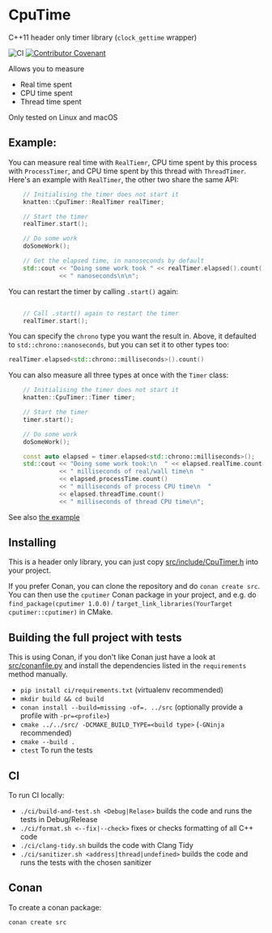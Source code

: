 # CpuTime

C++11 header only timer library (`clock_gettime` wrapper)

![CI](https://github.com/knatten/CpuTimer/actions/workflows/ci.yml/badge.svg)
[![Contributor Covenant](https://img.shields.io/badge/Contributor%20Covenant-2.1-4baaaa.svg)](code_of_conduct.md)

Allows you to measure

- Real time spent
- CPU time spent
- Thread time spent

Only tested on Linux and macOS

## Example:

You can measure real time with `RealTiemr`, CPU time spent by this process with `ProcessTimer`, and CPU time spent by
this thread with `ThreadTimer`. Here's an example with `RealTimer`, the other two share the same API:

```c++
    // Initialising the timer does not start it
    knatten::CpuTimer::RealTimer realTimer;

    // Start the timer
    realTimer.start();

    // Do some work
    doSomeWork();

    // Get the elapsed time, in nanoseconds by default
    std::cout << "Doing some work took " << realTimer.elapsed().count()
              << " nanoseconds\n\n";
```

You can restart the timer by calling `.start()` again:

```c++

    // Call .start() again to restart the timer
    realTimer.start();
```

You can specify the `chrono` type you want the result in. Above, it defaulted to `std::chrono::nanoseconds`, but you can
set it to other types too:

```c++
realTimer.elapsed<std::chrono::milliseconds>().count()
```

You can also measure all three types at once with the `Timer` class:

```c++
    // Initialising the timer does not start it
    knatten::CpuTimer::Timer timer;

    // Start the timer
    timer.start();

    // Do some work
    doSomeWork();

    const auto elapsed = timer.elapsed<std::chrono::milliseconds>();
    std::cout << "Doing some work took:\n  " << elapsed.realTime.count()
              << " milliseconds of real/wall time\n  "
              << elapsed.processTime.count()
              << " milliseconds of process CPU time\n  "
              << elapsed.threadTime.count()
              << " milliseconds of thread CPU time\n";
```

See also [the example](src/examples/main.cpp)

## Installing

This is a header only library, you can just copy [src/include/CpuTimer.h](src/include/CpuTimer.h) into your project.

If you prefer Conan, you can clone the repository and do `conan create src`. You can then use the `cputimer` Conan
package in your project, and e.g. do `find_package(cputimer 1.0.0)`
/ `target_link_libraries(YourTarget cputimer::cputimer)`
in CMake.

## Building the full project with tests

This is using Conan, if you don't like Conan just have a look at [src/conanfile.py](src/conanfile.py) and install
the dependencies listed in the `requirements` method manually.

- `pip install ci/requirements.txt` (virtualenv recommended)
- `mkdir build && cd build`
- `conan install --build=missing -of=. ../src` (optionally provide a profile with `-pr=<profile>`)
- `cmake ../../src/ -DCMAKE_BUILD_TYPE=<build type>` (`-GNinja` recommended)
- `cmake --build .`
- `ctest` To run the tests

## CI

To run CI locally:

- `./ci/build-and-test.sh <Debug|Relase>` builds the code and runs the tests in Debug/Release
- `./ci/format.sh <--fix|--check>` fixes or checks formatting of all C++ code
- `./ci/clang-tidy.sh` builds the code with Clang Tidy
- `./ci/sanitizer.sh <address|thread|undefined>` builds the code and runs the tests with the chosen sanitizer

## Conan

To create a conan package:

```txt
conan create src
```